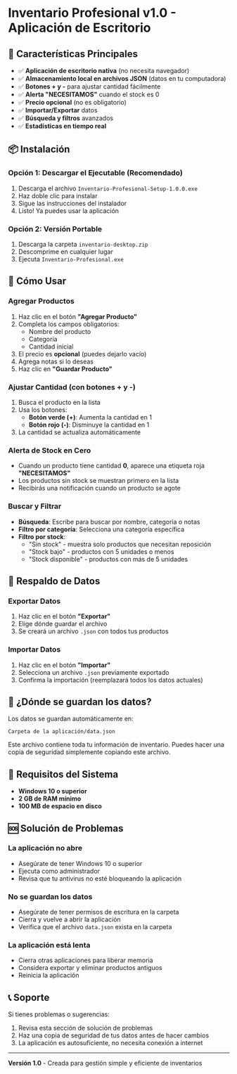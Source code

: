 # Inventario Profesional v1.0 - Aplicación de Escritorio

## 🎯 Características Principales

- ✅ **Aplicación de escritorio nativa** (no necesita navegador)
- ✅ **Almacenamiento local en archivos JSON** (datos en tu computadora)
- ✅ **Botones + y -** para ajustar cantidad fácilmente
- ✅ **Alerta "NECESITAMOS"** cuando el stock es 0
- ✅ **Precio opcional** (no es obligatorio)
- ✅ **Importar/Exportar** datos
- ✅ **Búsqueda y filtros** avanzados
- ✅ **Estadísticas en tiempo real**

## 📦 Instalación

### Opción 1: Descargar el Ejecutable (Recomendado)
1. Descarga el archivo `Inventario-Profesional-Setup-1.0.0.exe`
2. Haz doble clic para instalar
3. Sigue las instrucciones del instalador
4. Listo! Ya puedes usar la aplicación

### Opción 2: Versión Portable
1. Descarga la carpeta `inventario-desktop.zip`
2. Descomprime en cualquier lugar
3. Ejecuta `Inventario-Profesional.exe`

## 🚀 Cómo Usar

### Agregar Productos
1. Haz clic en el botón **"Agregar Producto"**
2. Completa los campos obligatorios:
   - Nombre del producto
   - Categoría
   - Cantidad inicial
3. El precio es **opcional** (puedes dejarlo vacío)
4. Agrega notas si lo deseas
5. Haz clic en **"Guardar Producto"**

### Ajustar Cantidad (con botones + y -)
1. Busca el producto en la lista
2. Usa los botones:
   - **Botón verde (+)**: Aumenta la cantidad en 1
   - **Botón rojo (-)**: Disminuye la cantidad en 1
3. La cantidad se actualiza automáticamente

### Alerta de Stock en Cero
- Cuando un producto tiene cantidad **0**, aparece una etiqueta roja **"NECESITAMOS"**
- Los productos sin stock se muestran primero en la lista
- Recibirás una notificación cuando un producto se agote

### Buscar y Filtrar
- **Búsqueda**: Escribe para buscar por nombre, categoría o notas
- **Filtro por categoría**: Selecciona una categoría específica
- **Filtro por stock**: 
  - "Sin stock" - muestra solo productos que necesitan reposición
  - "Stock bajo" - productos con 5 unidades o menos
  - "Stock disponible" - productos con más de 5 unidades

## 💾 Respaldo de Datos

### Exportar Datos
1. Haz clic en el botón **"Exportar"**
2. Elige dónde guardar el archivo
3. Se creará un archivo `.json` con todos tus productos

### Importar Datos
1. Haz clic en el botón **"Importar"**
2. Selecciona un archivo `.json` previamente exportado
3. Confirma la importación (reemplazará todos los datos actuales)

## 📁 ¿Dónde se guardan los datos?

Los datos se guardan automáticamente en:
```
Carpeta de la aplicación/data.json
```

Este archivo contiene toda tu información de inventario. Puedes hacer una copia de seguridad simplemente copiando este archivo.

## 🔧 Requisitos del Sistema

- **Windows 10 o superior**
- **2 GB de RAM mínimo**
- **100 MB de espacio en disco**

## 🆘 Solución de Problemas

### La aplicación no abre
- Asegúrate de tener Windows 10 o superior
- Ejecuta como administrador
- Revisa que tu antivirus no esté bloqueando la aplicación

### No se guardan los datos
- Asegúrate de tener permisos de escritura en la carpeta
- Cierra y vuelve a abrir la aplicación
- Verifica que el archivo `data.json` exista en la carpeta

### La aplicación está lenta
- Cierra otras aplicaciones para liberar memoria
- Considera exportar y eliminar productos antiguos
- Reinicia la aplicación

## 📞 Soporte

Si tienes problemas o sugerencias:
1. Revisa esta sección de solución de problemas
2. Haz una copia de seguridad de tus datos antes de hacer cambios
3. La aplicación es autosuficiente, no necesita conexión a internet

---

**Versión 1.0** - Creada para gestión simple y eficiente de inventarios